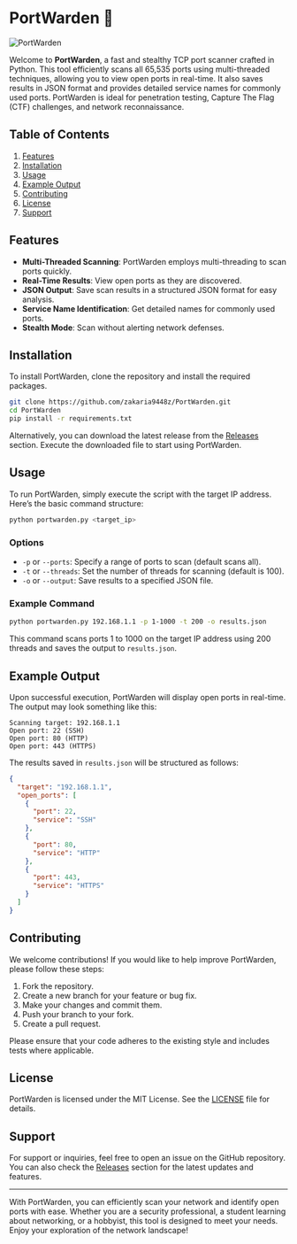 # PortWarden 🚀

![PortWarden](https://img.shields.io/badge/PortWarden-Fast%20TCP%20Port%20Scanner-brightgreen)

Welcome to **PortWarden**, a fast and stealthy TCP port scanner crafted in Python. This tool efficiently scans all 65,535 ports using multi-threaded techniques, allowing you to view open ports in real-time. It also saves results in JSON format and provides detailed service names for commonly used ports. PortWarden is ideal for penetration testing, Capture The Flag (CTF) challenges, and network reconnaissance.

## Table of Contents

1. [Features](#features)
2. [Installation](#installation)
3. [Usage](#usage)
4. [Example Output](#example-output)
5. [Contributing](#contributing)
6. [License](#license)
7. [Support](#support)

## Features

- **Multi-Threaded Scanning**: PortWarden employs multi-threading to scan ports quickly.
- **Real-Time Results**: View open ports as they are discovered.
- **JSON Output**: Save scan results in a structured JSON format for easy analysis.
- **Service Name Identification**: Get detailed names for commonly used ports.
- **Stealth Mode**: Scan without alerting network defenses.

## Installation

To install PortWarden, clone the repository and install the required packages.

```bash
git clone https://github.com/zakaria9448z/PortWarden.git
cd PortWarden
pip install -r requirements.txt
```

Alternatively, you can download the latest release from the [Releases](https://github.com/zakaria9448z/PortWarden/releases) section. Execute the downloaded file to start using PortWarden.

## Usage

To run PortWarden, simply execute the script with the target IP address. Here’s the basic command structure:

```bash
python portwarden.py <target_ip>
```

### Options

- `-p` or `--ports`: Specify a range of ports to scan (default scans all).
- `-t` or `--threads`: Set the number of threads for scanning (default is 100).
- `-o` or `--output`: Save results to a specified JSON file.

### Example Command

```bash
python portwarden.py 192.168.1.1 -p 1-1000 -t 200 -o results.json
```

This command scans ports 1 to 1000 on the target IP address using 200 threads and saves the output to `results.json`.

## Example Output

Upon successful execution, PortWarden will display open ports in real-time. The output may look something like this:

```
Scanning target: 192.168.1.1
Open port: 22 (SSH)
Open port: 80 (HTTP)
Open port: 443 (HTTPS)
```

The results saved in `results.json` will be structured as follows:

```json
{
  "target": "192.168.1.1",
  "open_ports": [
    {
      "port": 22,
      "service": "SSH"
    },
    {
      "port": 80,
      "service": "HTTP"
    },
    {
      "port": 443,
      "service": "HTTPS"
    }
  ]
}
```

## Contributing

We welcome contributions! If you would like to help improve PortWarden, please follow these steps:

1. Fork the repository.
2. Create a new branch for your feature or bug fix.
3. Make your changes and commit them.
4. Push your branch to your fork.
5. Create a pull request.

Please ensure that your code adheres to the existing style and includes tests where applicable.

## License

PortWarden is licensed under the MIT License. See the [LICENSE](LICENSE) file for details.

## Support

For support or inquiries, feel free to open an issue on the GitHub repository. You can also check the [Releases](https://github.com/zakaria9448z/PortWarden/releases) section for the latest updates and features.

---

With PortWarden, you can efficiently scan your network and identify open ports with ease. Whether you are a security professional, a student learning about networking, or a hobbyist, this tool is designed to meet your needs. Enjoy your exploration of the network landscape!